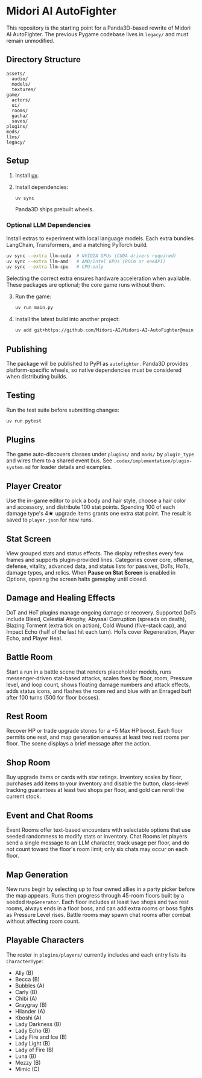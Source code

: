 # Midori AI AutoFighter

This repository is the starting point for a Panda3D-based rewrite of Midori AI AutoFighter.
The previous Pygame codebase lives in `legacy/` and must remain unmodified.

## Directory Structure

```
assets/
  audio/
  models/
  textures/
game/
  actors/
  ui/
  rooms/
  gacha/
  saves/
plugins/
mods/
llms/
legacy/
```

## Setup

1. Install [uv](https://github.com/astral-sh/uv).
2. Install dependencies:

   ```bash
   uv sync
   ```

   Panda3D ships prebuilt wheels.

### Optional LLM Dependencies

Install extras to experiment with local language models. Each extra bundles
LangChain, Transformers, and a matching PyTorch build.

```bash
uv sync --extra llm-cuda  # NVIDIA GPUs (CUDA drivers required)
uv sync --extra llm-amd   # AMD/Intel GPUs (ROCm or oneAPI)
uv sync --extra llm-cpu   # CPU-only
```

Selecting the correct extra ensures hardware acceleration when available. These
packages are optional; the core game runs without them.

3. Run the game:

   ```bash
   uv run main.py
   ```

4. Install the latest build into another project:

   ```bash
   uv add git+https://github.com/Midori-AI/Midori-AI-AutoFighter@main
   ```

## Publishing

The package will be published to PyPI as `autofighter`. Panda3D provides platform-specific
wheels, so native dependencies must be considered when distributing builds.

## Testing

Run the test suite before submitting changes:

```bash
uv run pytest
```

## Plugins

The game auto-discovers classes under `plugins/` and `mods/` by `plugin_type` and wires them to a shared event bus. See `.codex/implementation/plugin-system.md` for loader details and examples.

## Player Creator

Use the in-game editor to pick a body and hair style, choose a hair color and accessory, and distribute 100 stat points. Spending 100 of each damage type's 4★ upgrade items grants one extra stat point. The result is saved to `player.json` for new runs.

## Stat Screen

View grouped stats and status effects. The display refreshes every few frames and supports plugin-provided lines. Categories cover core, offense, defense, vitality, advanced data, and status lists for passives, DoTs, HoTs, damage types, and relics. When **Pause on Stat Screen** is enabled in Options, opening the screen halts gameplay until closed.

## Damage and Healing Effects

DoT and HoT plugins manage ongoing damage or recovery. Supported DoTs include Bleed, Celestial Atrophy, Abyssal Corruption (spreads on death), Blazing Torment (extra tick on action), Cold Wound (five-stack cap), and Impact Echo (half of the last hit each turn). HoTs cover Regeneration, Player Echo, and Player Heal.

## Battle Room

Start a run in a battle scene that renders placeholder models, runs messenger-driven stat-based attacks, scales foes by floor, room, Pressure level, and loop count, shows floating damage numbers and attack effects, adds status icons, and flashes the room red and blue with an Enraged buff after 100 turns (500 for floor bosses).

## Rest Room

Recover HP or trade upgrade stones for a +5 Max HP boost. Each floor permits one rest, and map generation ensures at least two rest rooms per floor. The scene displays a brief message after the action.

## Shop Room

Buy upgrade items or cards with star ratings. Inventory scales by floor, purchases add items to your inventory and disable the button, class-level tracking guarantees at least two shops per floor, and gold can reroll the current stock.

## Event and Chat Rooms

Event Rooms offer text-based encounters with selectable options that use seeded randomness to modify stats or inventory. Chat Rooms let players send a single message to an LLM character, track usage per floor, and do not count toward the floor's room limit; only six chats may occur on each floor.

## Map Generation

New runs begin by selecting up to four owned allies in a party picker before the map appears. Runs then progress through 45-room floors built by a seeded `MapGenerator`. Each floor includes at least two shops and two rest rooms, always ends in a floor boss, and can add extra rooms or boss fights as Pressure Level rises. Battle rooms may spawn chat rooms after combat without affecting room count.

## Playable Characters

The roster in `plugins/players/` currently includes and each entry lists its
`CharacterType`:

- Ally (B)
- Becca (B)
- Bubbles (A)
- Carly (B)
- Chibi (A)
- Graygray (B)
- Hilander (A)
- Kboshi (A)
- Lady Darkness (B)
- Lady Echo (B)
- Lady Fire and Ice (B)
- Lady Light (B)
- Lady of Fire (B)
- Luna (B)
- Mezzy (B)
- Mimic (C)
